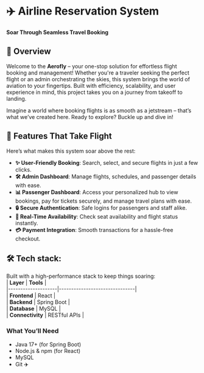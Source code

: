 # ✈️ Airline Reservation System  
**Soar Through Seamless Travel Booking**

## 🌟 Overview  
Welcome to the **Aerofly** – your one-stop solution for effortless flight booking and management! Whether you're a traveler seeking the perfect flight or an admin orchestrating the skies, this system brings the world of aviation to your fingertips. Built with efficiency, scalability, and user experience in mind, this project takes you on a journey from takeoff to landing.

Imagine a world where booking flights is as smooth as a jetstream – that’s what we’ve created here. Ready to explore? Buckle up and dive in!

## 🎯 Features That Take Flight  
Here’s what makes this system soar above the rest:  
- **✨ User-Friendly Booking**: Search, select, and secure flights in just a few clicks.  
- **🛠️ Admin Dashboard**: Manage flights, schedules, and passenger details with ease.
- **📊 Passenger Dashboard**: Access your personalized hub to view bookings, pay for tickets securely, and manage travel plans with ease. 
- **🔒 Secure Authentication**: Safe logins for passengers and staff alike.  
- **📅 Real-Time Availability**: Check seat availability and flight status instantly.  
- **💳 Payment Integration**: Smooth transactions for a hassle-free checkout.  

## 🛠️ Tech stack:
Built with a high-performance stack to keep things soaring:  
| **Layer**          | **Tools**                     |  
|--------------------|-------------------------------|  
| **Frontend**       | React                         |  
| **Backend**        | Spring Boot                   |  
| **Database**       | MySQL                         |  
| **Connectivity**   | RESTful APIs                  |

### What You’ll Need  
- Java 17+ (for Spring Boot)  
- Node.js & npm (for React)  
- MySQL  
- Git  ✈️


